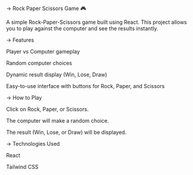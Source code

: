 -> Rock Paper Scissors Game 🎮


 A simple Rock-Paper-Scissors game built using React. This project allows you to play against the computer and see the results instantly.

-> Features

  Player vs Computer gameplay

  Random computer choices

  Dynamic result display (Win, Lose, Draw)

  Easy-to-use interface with buttons for Rock, Paper, and Scissors

-> How to Play

  Click on Rock, Paper, or Scissors.

  The computer will make a random choice.

  The result (Win, Lose, or Draw) will be displayed.


-> Technologies Used

  React

  Tailwind CSS
